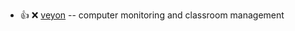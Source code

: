 - :+1: :x:  [veyon](https://github.com/veyon/veyon/releases/download/v4.7.1/veyon_4.7.1-3-debian-bullseye_amd64.deb)  --	computer monitoring and classroom management
